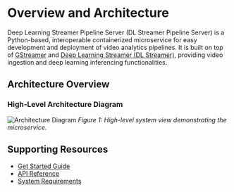 # Overview and Architecture

Deep Learning Streamer Pipeline Server (DL Streamer Pipeline Server) is a Python-based, interoperable containerized microservice for easy development and deployment of video analytics pipelines. It is built on top of [GStreamer](https://gstreamer.freedesktop.org/documentation/) and [Deep Learning Streamer (DL Streamer)](https://github.com/open-edge-platform/edge-ai-libraries/blob/release-1.2.0/libraries/dl-streamer/docs/source/index.md), providing video ingestion and deep learning inferencing functionalities.

## Architecture Overview

### High-Level Architecture Diagram
![Architecture Diagram](./images/dls-pipelineserver-simplified-arch.png)
*Figure 1: High-level system view demonstrating the microservice.*

## Supporting Resources
* [Get Started Guide](get-started.md)
* [API Reference](api-reference.md)
* [System Requirements](system-requirements.md)